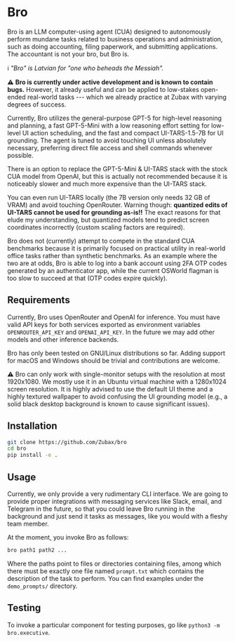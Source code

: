 # Bro

Bro is an LLM computer-using agent (CUA) designed to autonomously perform mundane tasks related to business operations
and administration, such as doing accounting, filing paperwork, and submitting applications.
The accountant is not your bro, but Bro is.

ℹ️ *"Bro" is Latvian for "one who beheads the Messiah".*

⚠️ **Bro is currently under active development and is known to contain bugs.**
However, it already useful and can be applied to low-stakes open-ended real-world tasks ---
which we already practice at Zubax with varying degrees of success.

Currently, Bro utilizes the general-purpose GPT-5 for high-level reasoning and planning,
a fast GPT-5-Mini with a low reasoning effort setting for low-level UI action scheduling,
and the fast and compact UI-TARS-1.5-7B for UI grounding.
The agent is tuned to avoid touching UI unless absolutely necessary, preferring
direct file access and shell commands whenever possible.

There is an option to replace the GPT-5-Mini & UI-TARS stack with the stock CUA model from OpenAI,
but this is actually not recommended because it is noticeably slower and much more expensive than the UI-TARS stack.

You can even run UI-TARS locally (the 7B version only needs 32 GB of VRAM) and avoid touching OpenRouter.
Warning though: **quantized edits of UI-TARS cannot be used for grounding as-is!!**
The exact reasons for that elude my understanding, but quantized models tend to predict screen coordinates incorrectly
(custom scaling factors are required).

Bro does not (currently) attempt to compete in the standard CUA benchmarks because it is primarily focused
on practical utility in real-world office tasks rather than synthetic benchmarks.
As an example where the two are at odds, Bro is able to log into a bank account using 2FA OTP codes generated
by an authenticator app, while the current OSWorld flagman is too slow to succeed at that (OTP codes expire quickly).

## Requirements

Currently, Bro uses OpenRouter and OpenAI for inference. You must have valid API keys for both services
exported as environment variables `OPENROUTER_API_KEY` and `OPENAI_API_KEY`.
In the future we may add other models and other inference backends.

Bro has only been tested on GNU/Linux distributions so far. Adding support for macOS and Windows should be trivial
and contributions are welcome.

⚠️ Bro can only work with single-monitor setups with the resolution at most 1920x1080.
We mostly use it in an Ubuntu virtual machine with a 1280x1024 screen resolution.
It is highly advised to use the default UI theme and a highly textured wallpaper
to avoid confusing the UI grounding model (e.g., a solid black desktop background is known to cause significant issues).

## Installation

```bash
git clone https://github.com/Zubax/bro
cd bro
pip install -e .
```

## Usage

Currently, we only provide a very rudimentary CLI interface. We are going to provide proper integrations with
messaging services like Slack, email, and Telegram in the future, so that you could leave Bro running in the
background and just send it tasks as messages, like you would with a fleshy team member.

At the moment, you invoke Bro as follows:

```bash
bro path1 path2 ...
```

Where the paths point to files or directories containing files, among which there must be exactly one file named
`prompt.txt` which contains the description of the task to perform.
You can find examples under the `demo_prompts/` directory.

## Testing

To invoke a particular component for testing purposes, go like `python3 -m bro.executive`.
